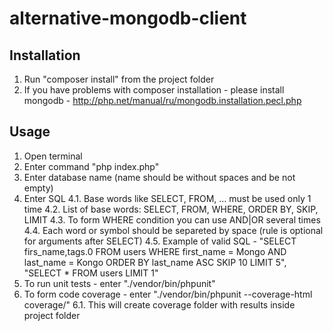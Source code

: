 # alternative-mongodb-client

## Installation
1. Run "composer install" from the project folder
2. If you have problems with composer installation - please
install mongodb - http://php.net/manual/ru/mongodb.installation.pecl.php

## Usage
1. Open terminal
2. Enter command "php index.php"
3. Enter database name (name should be without spaces and be not empty)
4. Enter SQL
4.1. Base words like SELECT, FROM, ... must be used only 1 time
4.2. List of base words: SELECT, FROM, WHERE, ORDER BY, SKIP, LIMIT
4.3. To form WHERE condition you can use AND|OR several times
4.4. Each word or symbol should be separeted by space (rule is optional for arguments after SELECT)
4.5. Example of valid SQL - "SELECT firs_name,tags.0 FROM users WHERE first_name = Mongo AND last_name = Kongo ORDER BY last_name ASC SKIP 10 LIMIT 5",
"SELECT * FROM users LIMIT 1"
5. To run unit tests - enter "./vendor/bin/phpunit"
6. To form code coverage - enter "./vendor/bin/phpunit --coverage-html coverage/"
6.1. This will create coverage folder with results inside project folder

